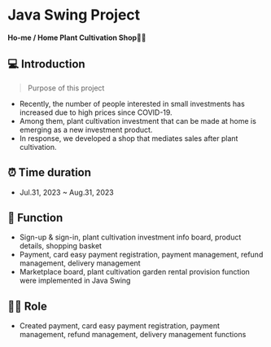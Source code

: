 # Java Swing Project
**Ho-me / Home Plant Cultivation Shop👩‍🌾**

## 💻 Introduction
> Purpose of this project
* Recently, the number of people interested in small investments has increased due to high prices since COVID-19.
* Among them, plant cultivation investment that can be made at home is emerging as a new investment product.
* In response, we developed a shop that mediates sales after plant cultivation.

## ⏰ Time duration
* Jul.31, 2023 ~ Aug.31, 2023

## 📌 Function
* Sign-up & sign-in, plant cultivation investment info board, product details, shopping basket
* Payment, card easy payment registration, payment management, refund management, delivery management
* Marketplace board, plant cultivation garden rental provision function were implemented in Java Swing

## 👩‍💻 Role
* Created payment, card easy payment registration, payment management, refund management, delivery management functions
